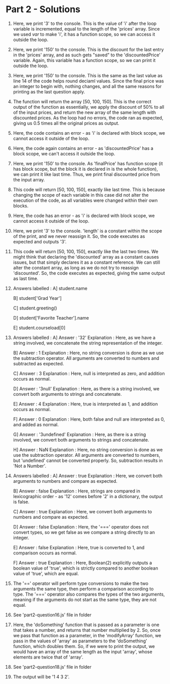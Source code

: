 # Part 2 - Solutions

1. Here, we print '3' to the console. This is the value of 'i' after the loop variable is incremented, equal to the length of the 'prices' array. Since we used *var* to make 'i', it has a function scope, so we can access it outside the loop.

2. Here, we print '150' to the console. This is the discount for the last entry in the 'prices' array, and as such gets "saved" to the 'discountedPrice' variable. Again, this variable has a function scope, so we can print it outside the loop. 

3. Here, we print '150' to the console. This is the same as the last value as line 14 of the code helps round deciaml values. Since the final price was an integer to begin with, nothing changes, and all the same reasons for printing as the last question apply. 

4. The function will return the array [50, 100, 150]. This is the correct output of the function as essentially, we apply the discount of 50% to all of the input prices, and return the new array of the same length with discounted prices. As the loop had no errors, the code ran as expected, giving us 0.5 times all the original prices as output. 

5. Here, the code contains an error - as 'i' is declared with block scope, we cannot access it outside of the loop. 

6. Here, the code again contains an error - as 'discountedPrice' has a block scope, we can't access it outside the loop.

7. Here, we print '150' to the console. As 'finalPrice' has function scope (it has block scope, but the block it is declared in is the whole function), we can print it like last time. Thus, we print final discounted price from the input array.

8. This code will return [50, 100, 150], exactly like last time. This is because changing the scope of each variable in this case did not alter the execution of the code, as all variables were changed within their own blocks. 

9. Here, the code has an error - as 'i' is declared with block scope, we cannot access it outside of the loop. 

10. Here, we print '3' to the console. 'length' is a constant within the scope of the print, and we never reassign it. So, the code executes as expected and outputs '3'. 

11. This code will return [50, 100, 150], exactly like the last two times. We might think that declaring the 'discounted' array as a constant causes issues, but that simply declares it as a constant reference. We can still alter the constant array, as long as we do not try to reassign 'discounted'. So, the code executes as expected, giving the same output as last time. 

12. Answers labelled :
    A] student.name
    
    B] student['Grad Year']
    
    C] student.greeting()
    
    D] student['Favorite Teacher'].name
    
    E] student.courseload[0]

13. Answers labelled :
    A] Answer : '32' 
       Explanation : Here, as we have a string involved, we concatenate the string representation of the integer.

    B] Answer : 1
       Explanation : Here, no string conversion is done as we use the subtraction operator. All arguments are converted to numbers and subtracted as expected. 

    C] Answer : 3 
       Explanation : Here, null is interpreted as zero, and addition occurs as normal.

    D] Answer : '3null'
       Explanation : Here, as there is a string involved, we convert both arguments to strings and concatenate.

    E] Answer : 4
       Explanation : Here, true is interpreted as 1, and addition occurs as normal.

    F] Answer : 0
       Explanation : Here, both false and null are interpreted as 0, and added as normal.

    G] Answer : '3undefined'
       Explanation : Here, as there is a string involved, we convert both arguments to strings and concatenate.

    H] Answer : NaN
       Explanation : Here, no string conversion is done as we use the subtraction operator. All arguments are converted to numbers, but 'undefined' cannot be converted properly. So, subtraction results in 'Not a Number'.

14. Answers labelled :
    A] Answer : true 
       Explanation : Here, we convert both arguments to numbers and compare as expected.

    B] Answer : false
       Explanation : Here, strings are compared in lexicographic order - as '12' comes before '2' in a dictionary, the output is false.

    C] Answer : true 
       Explanation : Here, we convert both arguments to numbers and compare as expected.

    D] Answer : false
       Explanation : Here, the '===' operator does not convert types, so we get false as we compare a string directly to an integer. 

    E] Answer : false
       Explanation : Here, true is converted to 1, and comparison occurs as normal.

    F] Answer : true
       Explanation : Here, Boolean(2) explicitly outputs a boolean value of 'true', which is strictly compared to another boolean value of 'true', which are equal.

15. The '==' operator will perform type conversions to make the two arguments the same type, then perform a comparison according to type. The '===' operator also compares the types of the two arguments, meaning if the arguments do not start as the same type, they are not equal. 

16. See 'part2-question16.js' file in folder

17. Here, the 'doSomething' function that is passed as a parameter is one that takes a number, and returns that number multiplied by 2. So, once we pass that function as a parameter, in the 'modifyArray' function, we pass in the values of 'array' as parameters to the 'doSomething' function, which doubles them. So, if we were to print the output, we would have an array of the same length as the input 'array', whose elements are twice that of 'array'.

18. See 'part2-question18.js' file in folder

19. The output will be '1 4 3 2'.
